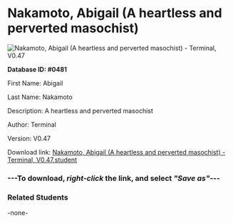 # Nakamoto, Abigail (A heartless and perverted masochist)

<img src="Files/Nakamoto, Abigail (A heartless and perverted masochist).png" title="Nakamoto, Abigail (A heartless and perverted masochist) - Terminal, V0.47">

**Database ID: #0481**

First Name: Abigail

Last Name: Nakamoto

Description: A heartless and perverted masochist

Author: Terminal

Version: V0.47

Download link: <a href="https://raw.githubusercontent.com/Arbiter1223/Daigaku-Gurashi-Custom-Students/master/Files/Student Files/Nakamoto%2C%20Abigail%20(A%20heartless%20and%20perverted%20masochist)%20-%20Terminal%2C%20V0.47.student">Nakamoto, Abigail (A heartless and perverted masochist) - Terminal, V0.47.student</a>

### ---**To download, _right-click_ the link, and select _"Save as"_**---

### Related Students

-none-
